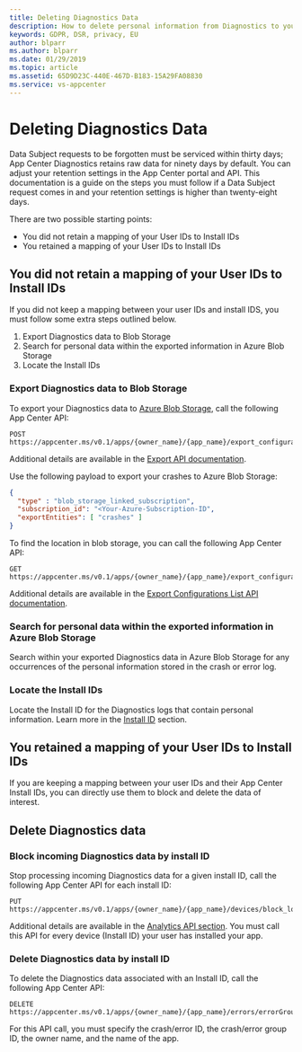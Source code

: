 ```yaml
---
title: Deleting Diagnostics Data
description: How to delete personal information from Diagnostics to your users
keywords: GDPR, DSR, privacy, EU
author: blparr
ms.author: blparr
ms.date: 01/29/2019
ms.topic: article 
ms.assetid: 65D9D23C-440E-467D-B183-15A29FA08830
ms.service: vs-appcenter
---
```


# Deleting Diagnostics Data

Data Subject requests to be forgotten must be serviced within thirty days; App Center Diagnostics retains raw data for ninety days by default. You can adjust your retention settings in the App Center portal and API.
This documentation is a guide on the steps you must follow if a Data Subject request comes in and your retention settings is higher than twenty-eight days.

There are two possible starting points:
- You did not retain a mapping of your User IDs to Install IDs
- You retained a mapping of your User IDs to Install IDs

## You did not retain a mapping of your User IDs to Install IDs

If you did not keep a mapping between your user IDs and install IDS, you must follow some extra steps outlined below.

1. Export Diagnostics data to Blob Storage
2. Search for personal data within the exported information in Azure Blob Storage
3. Locate the Install IDs

### Export Diagnostics data to Blob Storage

To export your Diagnostics data to [Azure Blob Storage](~/analytics/export.md), call the following App Center API:

```text
POST https://appcenter.ms/v0.1/apps/{owner_name}/{app_name}/export_configurations
```

Additional details are available in the [Export API documentation](https://openapi.appcenter.ms/#/export/ExportConfigurations_Create).

Use the following payload to export your crashes to Azure Blob Storage:

```json
{
  "type" : "blob_storage_linked_subscription",
  "subscription_id": "<Your-Azure-Subscription-ID",
  "exportEntities": [ "crashes" ]
}
```

To find the location in blob storage, you can call the following App Center API:

```text
GET https://appcenter.ms/v0.1/apps/{owner_name}/{app_name}/export_configurations
```

Additional details are available in the [Export Configurations List API documentation](https://openapi.appcenter.ms/#/export/ExportConfigurations_List).

### Search for personal data within the exported information in Azure Blob Storage

Search within your exported Diagnostics data in Azure Blob Storage for any occurrences of the personal information stored in the crash or error log.

### Locate the Install IDs

Locate the Install ID for the Diagnostics logs that contain personal information. Learn more in the [Install ID](~/gdpr/install-id.md) section.

## You retained a mapping of your User IDs to Install IDs

If you are keeping a mapping between your user IDs and their App Center Install IDs, you can directly use them to block and delete the data of interest.

## Delete Diagnostics data

### Block incoming Diagnostics data by install ID

Stop processing incoming Diagnostics data for a given install ID, call the following App Center API for each install ID:

```text
PUT https://appcenter.ms/v0.1/apps/{owner_name}/{app_name}/devices/block_logs/{install_id}
```

Additional details are available in the [Analytics API section](https://openapi.appcenter.ms/#/analytics/Devices_BlockLogs). You must call this API for every device (Install ID) your user has installed your app.

### Delete Diagnostics data by install ID

To delete the Diagnostics data associated with an Install ID, call the following App Center API:

```text
DELETE https://appcenter.ms/v0.1/apps/{owner_name}/{app_name}/errors/errorGroups/{errorGroupId}/errors/{errorId}
```

For this API call, you must specify the crash/error ID, the crash/error group ID, the owner name, and the name of the app.

